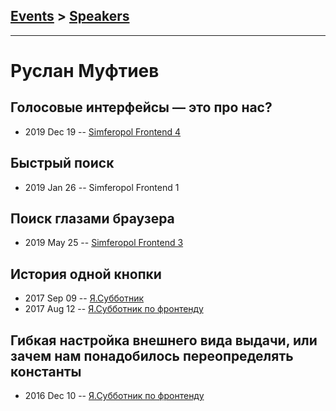 ## [Events](../README.md) > [Speakers](../speakers.md)
---

# Руслан Муфтиев

## Голосовые интерфейсы — это про нас?
- 2019 Dec 19 -- [Simferopol Frontend 4](https://youtu.be/0wD1hAYYkEY)    
## Быстрый поиск
- 2019 Jan 26 -- Simferopol Frontend 1    
## Поиск глазами браузера
- 2019 May 25 -- [Simferopol Frontend 3](https://www.youtube.com/watch?v=Fx2o3lV-eD4)    
## История одной кнопки
- 2017 Sep 09 -- [Я.Субботник](https://events.yandex.ru/lib/talks/4918/)    
- 2017 Aug 12 -- [Я.Субботник по фронтенду](https://events.yandex.ru/lib/talks/4839/)    
## Гибкая настройка внешнего вида выдачи, или зачем нам понадобилось переопределять константы
- 2016 Dec 10 -- [Я.Субботник по фронтенду](https://events.yandex.ru/lib/talks/4265/)    
